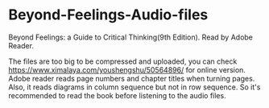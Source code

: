 # Beyond-Feelings-Audio-files
Beyond Feelings: a Guide to Critical Thinking(9th Edition). Read by Adobe Reader.

The files are too big to be compressed and uploaded, you can check https://www.ximalaya.com/youshengshu/50564896/ for online version.
Adobe reader reads page numbers and chapter titles when turning pages.
Also, it reads diagrams in column sequence but not in row sequence. 
So it's recommended to read the book before listening to the audio files.
